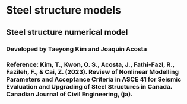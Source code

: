 # Steel structure models

## Steel structure numerical model
### Developed by Taeyong Kim and Joaquin Acosta
### Reference: Kim, T., Kwon, O. S., Acosta, J., Fathi-Fazl, R., Fazileh, F., & Cai, Z. (2023). Review of Nonlinear Modelling Parameters and Acceptance Criteria in ASCE 41 for Seismic Evaluation and Upgrading of Steel Structures in Canada. Canadian Journal of Civil Engineering, (ja).
